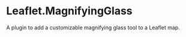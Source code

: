 Leaflet.MagnifyingGlass
=======================

A plugin to add a customizable magnifying glass tool to a Leaflet map.
